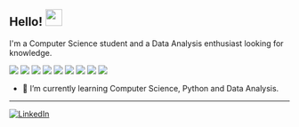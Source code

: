 ## Hello! <img src="https://raw.githubusercontent.com/MartinHeinz/MartinHeinz/master/wave.gif" width="30px">


I'm a Computer Science student and a Data Analysis enthusiast looking for knowledge. 

![](https://img.shields.io/badge/OS-Linux-informational?style=flat&logo=linux&logoColor=white&color=5690fc)
![](https://img.shields.io/badge/Code-Python-informational?style=flat&logo=python&logoColor=white&color=5690fc)
![](https://img.shields.io/badge/Code-NumPy-informational?style=flat&logo=NumPy&logoColor=white&color=5690fc)
![](https://img.shields.io/badge/Code-Pandas-informational?style=flat&logo=pandas&logoColor=white&color=5690fc)
![](https://img.shields.io/badge/DB-MySQL-informational?style=flat&logo=mysql&logoColor=white&color=5690fc)
![](https://img.shields.io/badge/DB-Google_BigQuery-informational?style=flat&logo=google&logoColor=white&color=5690fc)
![](https://img.shields.io/badge/Data-Power_BI-informational?style=flat&logo=Power_BI&logoColor=white&color=5690fc)
![](https://img.shields.io/badge/Data-Excel-informational?style=flat&logo=Excel&logoColor=white&color=5690fc)
![](https://img.shields.io/badge/tools-Jupyter-informational?style=flat&logo=jupyter&logoColor=white&color=5690fc)


- 🌱 I’m currently learning Computer Science, Python and Data Analysis.

---

[![LinkedIn](https://img.shields.io/badge/-linkedin-0A66C2?logo=linkedin&logoColor=white&style=for-the-badge)](https://www.linkedin.com/in/camila-b-0878a2108)

<!-- 
- 🔭 I’m currently working on ...
- 👯 I’m looking to collaborate on ...
- 🤔 I’m looking for help with ...
- 💬 Ask me about ...
- 📫 How to reach me: ...
- 😄 Pronouns: ...
- ⚡ Fun fact: ...
-->
